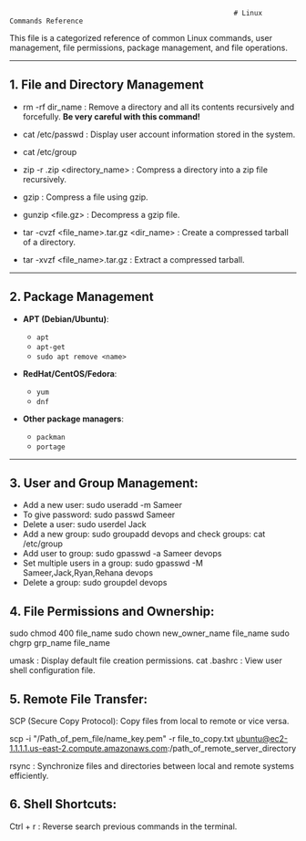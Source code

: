                                                            # Linux Commands Reference

This file is a categorized reference of common Linux commands, user management, file permissions, package management, and file operations.

---

## 1. File and Directory Management

- rm -rf dir_name : Remove a directory and all its contents recursively and forcefully. **Be very careful with this command!**

- cat /etc/passwd : Display user account information stored in the system.
- cat /etc/group

- zip -r <name>.zip <directory_name> :  Compress a directory into a zip file recursively.

- gzip <file> : Compress a file using gzip.

- gunzip <file.gz> : Decompress a gzip file.

- tar -cvzf <file_name>.tar.gz <dir_name> : Create a compressed tarball of a directory.

- tar -xvzf <file_name>.tar.gz : Extract a compressed tarball.

---

## 2. Package Management

- **APT (Debian/Ubuntu)**:
  - `apt`  
  - `apt-get`  
  - `sudo apt remove <name>`  

- **RedHat/CentOS/Fedora**:
  - `yum`  
  - `dnf`  

- **Other package managers**:
  - `packman`  
  - `portage`  

---

## 3. User and Group Management:

- Add a new user:  sudo useradd -m Sameer
- To give password:  sudo passwd Sameer
- Delete a user: sudo userdel Jack
- Add a new group: sudo groupadd devops and check groups: cat /etc/group
- Add user to group: sudo gpasswd -a Sameer devops
- Set multiple users in a group: sudo gpasswd -M Sameer,Jack,Ryan,Rehana devops
- Delete a group: sudo groupdel devops


## 4. File Permissions and Ownership:

sudo chmod 400 file_name
sudo chown new_owner_name file_name
sudo chgrp grp_name file_name

umask : Display default file creation permissions.
cat .bashrc : View user shell configuration file.


## 5. Remote File Transfer:

SCP (Secure Copy Protocol): Copy files from local to remote or vice versa.

scp -i "/Path_of_pem_file/name_key.pem" -r file_to_copy.txt ubuntu@ec2-1.1.1.1.us-east-2.compute.amazonaws.com:/path_of_remote_server_directory

rsync : Synchronize files and directories between local and remote systems efficiently.


## 6. Shell Shortcuts:

Ctrl + r : Reverse search previous commands in the terminal.

